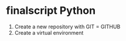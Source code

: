 # finalscript Python

1. Create a new repository with GIT = GITHUB
2. Create a virtual environment

